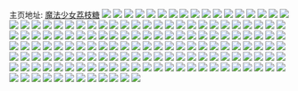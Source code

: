 主页地址: [魔法少女荔枝糖](https://weibo.com/u/1969331545) 
![](https://wx4.sinaimg.cn/mw2000/75619d59ly1h9pprwp0dsj23402c0kjm.jpg) 
![](https://wx4.sinaimg.cn/mw2000/75619d59ly1h9pprvjhpkj23402c0qv6.jpg) 
![](https://wx4.sinaimg.cn/mw2000/75619d59ly1h9pprxvyi2j23402c0kjm.jpg) 
![](https://wx4.sinaimg.cn/mw2000/75619d59ly1h9pq6qok14j23402c0qv8.jpg) 
![](https://wx4.sinaimg.cn/mw2000/75619d59ly1h9ppty1rd6j23402c04qs.jpg) 
![](https://wx4.sinaimg.cn/mw2000/75619d59ly1h9ppvusmpyj22791nge81.jpg) 
![](https://wx4.sinaimg.cn/mw2000/75619d59ly1h9ppvwoxdzj22c03404qs.jpg) 
![](https://wx4.sinaimg.cn/mw2000/75619d59ly1h9ppvpbjp1j22c0340u0x.jpg) 
![](https://wx4.sinaimg.cn/mw2000/75619d59ly1h9pq99kv40j22c03404qp.jpg) 
![](https://wx4.sinaimg.cn/mw2000/75619d59ly1h9pq7kl53kj22c03404qs.jpg) 
![](https://wx4.sinaimg.cn/mw2000/75619d59ly1h9pq0p6cqwj22c03401l0.jpg) 
![](https://wx4.sinaimg.cn/mw2000/75619d59ly1h9ppryvps6j22822ysx6p.jpg) 
![](https://wx4.sinaimg.cn/mw2000/75619d59ly1h9pjw5j1mej22c0340e83.jpg) 
![](https://wx4.sinaimg.cn/mw2000/75619d59ly1h9pjw1u7c0j22c0340npf.jpg) 
![](https://wx4.sinaimg.cn/mw2000/75619d59ly1h9pju3v772j22c02c0x6p.jpg) 
![](https://wx4.sinaimg.cn/mw2000/75619d59ly1h9pjtecr3ej22c0340qv5.jpg) 
![](https://wx4.sinaimg.cn/mw2000/75619d59ly1h9pjtdfiqnj22c0340qv5.jpg) 
![](https://wx4.sinaimg.cn/mw2000/75619d59ly1h9pjtf83yoj22c0340x6p.jpg) 
![](https://wx4.sinaimg.cn/mw2000/75619d59ly1h9pju5a01pj20b508dta9.jpg) 
![](https://wx4.sinaimg.cn/mw2000/75619d59ly1h9pju635cyj22ux37knpd.jpg) 
![](https://wx4.sinaimg.cn/mw2000/75619d59ly1h9pjz2lqqvj21z42mtx6p.jpg) 
![](https://wx4.sinaimg.cn/mw2000/75619d59ly1h9pk1dpqs3j20zu25ox6j.jpg) 
![](https://wx4.sinaimg.cn/mw2000/75619d59ly1h9ocj7f2ohj229u314qv5.jpg) 
![](https://wx4.sinaimg.cn/mw2000/75619d59ly1h9pjqpn260j231i23lx6r.jpg) 
![](https://wx4.sinaimg.cn/mw2000/75619d59ly1h9ockxgqnnj23402c07wk.jpg) 
![](https://wx4.sinaimg.cn/mw2000/75619d59ly1h9ocljtgt5j23402c04qr.jpg) 
![](https://wx4.sinaimg.cn/mw2000/75619d59ly1h9oclp4u26j228j2zdhdu.jpg) 
![](https://wx4.sinaimg.cn/mw2000/75619d59ly1h9oclu010lj23402c04qr.jpg) 
![](https://wx4.sinaimg.cn/mw2000/75619d59ly1h9klvpd7kbj20u01hcjze.jpg) 
![](https://wx4.sinaimg.cn/mw2000/75619d59ly1h9jn96rktfj20t20pktb2.jpg) 
![](https://wx4.sinaimg.cn/mw2000/75619d59ly1h9fwt1dx56j225f1m2kil.jpg) 
![](https://wx4.sinaimg.cn/mw2000/75619d59ly1h9fspuw17kj227f2xunpd.jpg) 
![](https://wx4.sinaimg.cn/mw2000/75619d59ly1h9fspjw3sqj22c0340u0y.jpg) 
![](https://wx4.sinaimg.cn/mw2000/75619d59ly1h9fsuhd6uoj22c0340x6p.jpg) 
![](https://wx4.sinaimg.cn/mw2000/75619d59ly1h9fspswpf1j22c0340e82.jpg) 
![](https://wx4.sinaimg.cn/mw2000/75619d59ly1h9fspgu8acj22c0340x6p.jpg) 
![](https://wx4.sinaimg.cn/mw2000/75619d59ly1h9fsptz70bj22c0340u0x.jpg) 
![](https://wx4.sinaimg.cn/mw2000/75619d59ly1h9fspomv5hj22c0340kjm.jpg) 
![](https://wx4.sinaimg.cn/mw2000/75619d59ly1h9fspqy0xqj22c0340hdu.jpg) 
![](https://wx4.sinaimg.cn/mw2000/75619d59ly1h9fspmhf17j22c0340e82.jpg) 
![](https://wx4.sinaimg.cn/mw2000/75619d59ly1h9fsqp3ae6j20vi1k0tk5.jpg) 
![](https://wx4.sinaimg.cn/mw2000/75619d59ly1h9fsrnk1wjj22402tcnpd.jpg) 
![](https://wx4.sinaimg.cn/mw2000/75619d59ly1h9e3kwda60j20qi1n7wkh.jpg) 
![](https://wx4.sinaimg.cn/mw2000/75619d59ly1h9e3kwosraj20py1oxdl2.jpg) 
![](https://wx4.sinaimg.cn/mw2000/75619d59ly1h9e3kwyddlj20pf16rn07.jpg) 
![](https://wx4.sinaimg.cn/mw2000/75619d59ly1h9cveowjdxj23402c04qq.jpg) 
![](https://wx4.sinaimg.cn/mw2000/75619d59ly1h9chxkfgf0j23402c01ky.jpg) 
![](https://wx4.sinaimg.cn/mw2000/75619d59ly1h93s2iizxuj233y27bkjl.jpg) 
![](https://wx4.sinaimg.cn/mw2000/75619d59ly1h93fng7chdj20zu25oe64.jpg) 
![](https://wx4.sinaimg.cn/mw2000/75619d59ly1h937w1pkn6j20zu25o1kx.jpg) 
![](https://wx4.sinaimg.cn/mw2000/75619d59ly1h937w2ra4hj20zu25o1kx.jpg) 
![](https://wx4.sinaimg.cn/mw2000/75619d59ly1h8wf6y9gb5j22f42f44qr.jpg) 
![](https://wx4.sinaimg.cn/mw2000/75619d59ly1h8pj725ga4j206b06qwem.jpg) 
![](https://wx4.sinaimg.cn/mw2000/75619d59ly1h8jx7f25mpj20zu1bs4di.jpg) 
![](https://wx4.sinaimg.cn/mw2000/75619d59ly1h8jxbkhdqhj20zg1bagq4.jpg) 
![](https://wx4.sinaimg.cn/mw2000/75619d59ly1h82ernyjybj20v31oqqam.jpg) 
![](https://wx4.sinaimg.cn/mw2000/75619d59ly1h82ermwjh9j20zu25ohdu.jpg) 
![](https://wx4.sinaimg.cn/mw2000/75619d59ly1h81kbxl9eaj20zu25ok6g.jpg) 
![](https://wx4.sinaimg.cn/mw2000/75619d59ly1h81kdcpvbrj20u012v445.jpg) 
![](https://wx4.sinaimg.cn/mw2000/75619d59ly1h80gggfnb5j20zk0zkwhf.jpg) 
![](https://wx4.sinaimg.cn/mw2000/75619d59ly1h7xucmhvrcj20zu25oh9t.jpg) 
![](https://wx4.sinaimg.cn/mw2000/75619d59ly1h7vsrieu5cj22gv1n9npd.jpg) 
![](https://wx4.sinaimg.cn/mw2000/75619d59ly1h7vsrhe355j22gv1n9qv5.jpg) 
![](https://wx4.sinaimg.cn/mw2000/75619d59ly1h7vsr7ct4jj21n92gvkjl.jpg) 
![](https://wx4.sinaimg.cn/mw2000/75619d59ly1h7vsrbdf6mj22gv1n91kx.jpg) 
![](https://wx4.sinaimg.cn/mw2000/75619d59ly1h7vsrmsuxwj22gv1n91ky.jpg) 
![](https://wx4.sinaimg.cn/mw2000/75619d59ly1h7vsreik81j22gv1n9npd.jpg) 
![](https://wx4.sinaimg.cn/mw2000/75619d59ly1h7vsrglej0j22gv1n9e81.jpg) 
![](https://wx4.sinaimg.cn/mw2000/75619d59ly1h7vsrj6yg8j22gv1n91ky.jpg) 
![](https://wx4.sinaimg.cn/mw2000/75619d59ly1h7vsrfh38zj22gv1n9npd.jpg) 
![](https://wx4.sinaimg.cn/mw2000/75619d59ly1h7vsrjy5qdj22gv1n9kjl.jpg) 
![](https://wx4.sinaimg.cn/mw2000/75619d59ly1h7vsrkj7qtj21s015kh8n.jpg) 
![](https://wx4.sinaimg.cn/mw2000/75619d59ly1h7vsrpfpqbj22gv1n9kjl.jpg) 
![](https://wx4.sinaimg.cn/mw2000/75619d59ly1h7vsrr5evnj22tc240npe.jpg) 
![](https://wx4.sinaimg.cn/mw2000/75619d59ly1h7vsvxohl4j218g0tntjn.jpg) 
![](https://wx4.sinaimg.cn/mw2000/75619d59ly1h7vsrl3uooj22gv1n97wh.jpg) 
![](https://wx4.sinaimg.cn/mw2000/75619d59ly1h7mjqcz31hj21hm1zhazh.jpg) 
![](https://wx4.sinaimg.cn/mw2000/75619d59ly1h7mjpewvggj20wd176k56.jpg) 
![](https://wx4.sinaimg.cn/mw2000/75619d59ly1h7mjqdminlj21jk1jkkjl.jpg) 
![](https://wx4.sinaimg.cn/mw2000/75619d59ly1h7mjfbvghsj23402c07wj.jpg) 
![](https://wx4.sinaimg.cn/mw2000/75619d59ly1h7mjqil9e9j23402c0kjm.jpg) 
![](https://wx4.sinaimg.cn/mw2000/75619d59ly1h7mjqnom1ej23402c0npf.jpg) 
![](https://wx4.sinaimg.cn/mw2000/75619d59ly1h7k55460o1j20u01t0aj7.jpg) 
![](https://wx4.sinaimg.cn/mw2000/75619d59ly1h7k54vxq9aj20u01t0ago.jpg) 
![](https://wx4.sinaimg.cn/mw2000/75619d59ly1h7k54wtmxpj20u01t0guv.jpg) 
![](https://wx4.sinaimg.cn/mw2000/75619d59ly1h7k54x4q4cj20u01t0gs3.jpg) 
![](https://wx4.sinaimg.cn/mw2000/75619d59ly1h7bine09dej20jt0jnabw.jpg) 
![](https://wx4.sinaimg.cn/mw2000/75619d59ly1h7ae50op7cj22c0340kfb.jpg) 
![](https://wx4.sinaimg.cn/mw2000/75619d59ly1h78jjqyiglj20to0r0aes.jpg) 
![](https://wx4.sinaimg.cn/mw2000/75619d59ly1h6tgiw9djzj20u01t07a7.jpg) 
![](https://wx4.sinaimg.cn/mw2000/75619d59ly1h6r91xdcfmj23402c0hdu.jpg) 
![](https://wx4.sinaimg.cn/mw2000/75619d59ly1h6nqoaao59j20zu25o1gh.jpg) 
![](https://wx4.sinaimg.cn/mw2000/75619d59ly1h6nqo4crmoj20zu25oqpj.jpg) 
![](https://wx4.sinaimg.cn/mw2000/75619d59ly1h6nir6n6xhj20rs0rs0uq.jpg) 
![](https://wx4.sinaimg.cn/mw2000/75619d59ly1h6nir6b67tj20tz10h10q.jpg) 
![](https://wx4.sinaimg.cn/mw2000/75619d59ly1h6nir7fa0rj20u00u00ug.jpg) 
![](https://wx4.sinaimg.cn/mw2000/75619d59ly1h6m04bneanj20zu25okec.jpg) 
![](https://wx4.sinaimg.cn/mw2000/75619d59ly1h6m05dgyhbj20nv0i30tq.jpg) 
![](https://wx4.sinaimg.cn/mw2000/75619d59ly1h6ga5lb2j8j20zu25okjl.jpg) 
![](https://wx4.sinaimg.cn/mw2000/75619d59ly1h6c9hyilqfj214f1hw104.jpg) 
![](https://wx4.sinaimg.cn/mw2000/75619d59ly1h6c9fytuq9j23402c0hdt.jpg) 
![](https://wx4.sinaimg.cn/mw2000/75619d59ly1h66fedyqj4j23342bc18v.jpg) 
![](https://wx4.sinaimg.cn/mw2000/75619d59ly1h66fff0g21j22c0340u0y.jpg) 
![](https://wx4.sinaimg.cn/mw2000/75619d59ly1h62jhq5887j21kw1kwn71.jpg) 
![](https://wx4.sinaimg.cn/mw2000/75619d59ly1h61t79vjy9j23402c0dr2.jpg) 
![](https://wx4.sinaimg.cn/mw2000/75619d59ly1h60ocfymdij20n00fnwep.jpg) 
![](https://wx4.sinaimg.cn/mw2000/75619d59ly1h60ocg8gshj20n00b9mxy.jpg) 
![](https://wx4.sinaimg.cn/mw2000/75619d59ly1h5zgwzadqfj23402c04qr.jpg) 
![](https://wx4.sinaimg.cn/mw2000/75619d59ly1h5zgx0xvaxj23402c0u0y.jpg) 
![](https://wx4.sinaimg.cn/mw2000/75619d59ly1h5x7pqd6bij20n01ds000.jpg) 
![](https://wx4.sinaimg.cn/mw2000/75619d59ly1h5tuwaqq8cj22c02c0kjm.jpg) 
![](https://wx4.sinaimg.cn/mw2000/75619d59ly1h5tuwkcx76j22c02c04qq.jpg) 
![](https://wx4.sinaimg.cn/mw2000/75619d59ly1h5tuwbzfgsj22c02c0npd.jpg) 
![](https://wx4.sinaimg.cn/mw2000/75619d59ly1h5tuwht0cvj22c02c0npd.jpg) 
![](https://wx4.sinaimg.cn/mw2000/75619d59ly1h5sf2cd693j20n01ds143.jpg) 
![](https://wx4.sinaimg.cn/mw2000/75619d59ly1h5sf1r32zuj20n01dswp6.jpg) 
![](https://wx4.sinaimg.cn/mw2000/75619d59ly1h5sf3eiruxj20n01ds42a.jpg) 
![](https://wx4.sinaimg.cn/mw2000/75619d59ly1h5sf1qcl3hj20n01ds14z.jpg) 
![](https://wx4.sinaimg.cn/mw2000/75619d59ly1h5q8lxac4hj20kg0ra43d.jpg) 
![](https://wx4.sinaimg.cn/mw2000/75619d59ly1h5q8lmg9v6j22c0340npe.jpg) 
![](https://wx4.sinaimg.cn/mw2000/75619d59ly1h5q8lw3j24j20li0so45i.jpg) 
![](https://wx4.sinaimg.cn/mw2000/75619d59ly1h5q8lk56muj23402c0npe.jpg) 
![](https://wx4.sinaimg.cn/mw2000/75619d59ly1h5q8lif1bjj22c0340b2a.jpg) 
![](https://wx4.sinaimg.cn/mw2000/75619d59ly1h5q8lov0x1j22c0340u0y.jpg) 
![](https://wx4.sinaimg.cn/mw2000/75619d59ly1h5q8lqpr6hj22c0340npe.jpg) 
![](https://wx4.sinaimg.cn/mw2000/75619d59ly1h5q8ltaxsgj22c0340kjm.jpg) 
![](https://wx4.sinaimg.cn/mw2000/75619d59ly1h5q8luvtmej22c0340e82.jpg) 
![](https://wx4.sinaimg.cn/mw2000/75619d59ly1h5lscc75caj229c29cqv6.jpg) 
![](https://wx4.sinaimg.cn/mw2000/75619d59ly1h5lsccqwynj20lm0lmjwr.jpg) 
![](https://wx4.sinaimg.cn/mw2000/75619d59ly1h5lscdkpsfj22c0340e82.jpg) 
![](https://wx4.sinaimg.cn/mw2000/75619d59ly1h5lscmfe37j22a531j7wi.jpg) 
![](https://wx4.sinaimg.cn/mw2000/75619d59ly1h5lscgn4u2j20yy0iktcm.jpg) 
![](https://wx4.sinaimg.cn/mw2000/75619d59ly1h5lscjtncrj22c02c0b2a.jpg) 
![](https://wx4.sinaimg.cn/mw2000/75619d59ly1h5lsckpl7zj22c02c0b2a.jpg) 
![](https://wx4.sinaimg.cn/mw2000/75619d59ly1h5lsclaagpj20ks0rpgq2.jpg) 
![](https://wx4.sinaimg.cn/mw2000/75619d59ly1h5ioexetpvj20n01ds1kg.jpg) 
![](https://wx4.sinaimg.cn/mw2000/75619d59ly1h5fiw6t3rzj22c03407wi.jpg) 
![](https://wx4.sinaimg.cn/mw2000/75619d59ly1h5fiw80xlxj20mz0k20wx.jpg) 
![](https://wx4.sinaimg.cn/mw2000/75619d59ly1h5cz2h254zj20n01dsaf7.jpg) 
![](https://wx4.sinaimg.cn/mw2000/75619d59ly1h52qgn9fvwj20n01dstkh.jpg) 
![](https://wx4.sinaimg.cn/mw2000/75619d59ly1h52qgmiv61j21jk1jkdol.jpg) 
![](https://wx4.sinaimg.cn/mw2000/75619d59ly1h52qgnpbtaj21jk1jk14n.jpg) 
![](https://wx4.sinaimg.cn/mw2000/75619d59ly1h521wd47w4j20n01dsk2h.jpg) 
![](https://wx4.sinaimg.cn/mw2000/75619d59ly1h521wiaffrj20n01ds145.jpg) 
![](https://wx4.sinaimg.cn/mw2000/75619d59ly1h521wjuu98j20n01ds4d9.jpg) 
![](https://wx4.sinaimg.cn/mw2000/75619d59ly1h521x6i5zxj20n01dsdqm.jpg) 
![](https://wx4.sinaimg.cn/mw2000/75619d59ly1h4up4kwhbnj20n01dsth0.jpg) 
![](https://wx4.sinaimg.cn/mw2000/75619d59ly1h4qjcoblj0j20u01hck49.jpg) 
![](https://wx4.sinaimg.cn/mw2000/75619d59ly1h4nl7rxy7uj21hc0u0qca.jpg) 
![](https://wx4.sinaimg.cn/mw2000/75619d59ly1h4nl6rssf7j20n013hjvz.jpg) 
![](https://wx4.sinaimg.cn/mw2000/75619d59ly1h4i2gjy7bvj21o0190e81.jpg) 
![](https://wx4.sinaimg.cn/mw2000/75619d59ly1h4ftis773ej20n01dsh29.jpg) 
![](https://wx4.sinaimg.cn/mw2000/75619d59ly1h4ftm1wjiaj20j60j60vc.jpg) 
![](https://wx4.sinaimg.cn/mw2000/75619d59ly1h4d6yka8zdj21a029snc6.jpg) 
